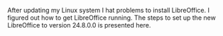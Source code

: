 After updating my Linux system I hat problems to install LibreOffice. I figured out how to get LibreOffice running. The steps to set up the new LibreOffice to version 24.8.0.0 is presented here.
